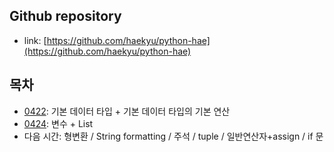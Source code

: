 ## Github repository

- link: [https://github.com/haekyu/python-hae](https://github.com/haekyu/python-hae)

## 목차

- [0422](https://github.com/haekyu/python-hae/tree/main/0422): 기본 데이터 타입 + 기본 데이터 타입의 기본 연산
- [0424](https://github.com/haekyu/python-hae/tree/main/0424): 변수 + List
- 다음 시간: 형변환 / String formatting / 주석 / tuple / 일반연산자+assign / if 문

